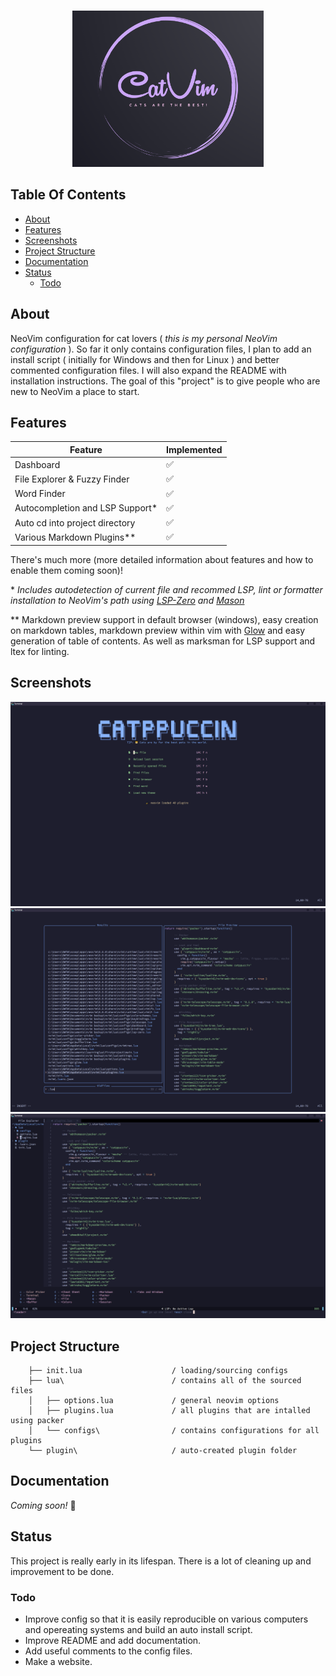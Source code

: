 <br/>

<p align="center">
 <img src="logo.PNG" height="250">
</p>


## Table Of Contents

- [About](#about)
- [Features](#features)
- [Screenshots](#screenshots)
- [Project Structure](#project-structure)
- [Documentation](#documentation)
- [Status](#status)
    - [Todo](#todo)


## About

NeoVim configuration for cat lovers ( _this is my personal NeoVim configuration_ ). So far it only contains configuration files, I plan to add an install script ( initially for Windows and then for Linux ) and better commented configuration files. I will also expand the README with installation instructions. The goal of this "project" is to give people who are new to NeoVim a place to start.

## Features

| Feature                         | Implemented |
|---------------------------------|-------------|
| Dashboard                       | ✅          |
| File Explorer & Fuzzy Finder    | ✅          |
| Word Finder                     | ✅          |
| Autocompletion and LSP Support* | ✅          |
| Auto cd into project directory  | ✅          |
| Various Markdown Plugins**      | ✅          |

There's much more (more detailed information about features and how to enable them coming soon)!


\* _Includes autodetection of current file and recommed LSP, lint or formatter installation to NeoVim's path using [LSP-Zero](https://github.com/VonHeikemen/lsp-zero.nvim) and [Mason](https://github.com/williamboman/mason.nvim)_

\** Markdown preview support in default browser (windows), easy creation on markdown tables, markdown preview within vim with [Glow](https://github.com/charmbracelet/glow) and easy generation of table of contents. As well as marksman for LSP support and ltex for linting.

## Screenshots

![screen1](screenshots/Capture.PNG)
![screen2](screenshots/Capture2.PNG)
![screen3](screenshots/Capture3.PNG)

## Project Structure

```
    ├── init.lua                    / loading/sourcing configs
    ├── lua\                        / contains all of the sourced files
    │   ├── options.lua             / general neovim options 
    │   ├── plugins.lua             / all plugins that are intalled using packer
    │   └── configs\                / contains configurations for all plugins 
    └── plugin\                     / auto-created plugin folder
```

## Documentation

_Coming soon!_ 👷

## Status

This project is really early in its lifespan. There is a lot of cleaning up and improvement to be done.

### Todo

- Improve config so that it is easily reproducible on various computers and opereating systems and build an auto install script.
- Improve README and add documentation.
- Add useful comments to the config files.
- Make a website.
